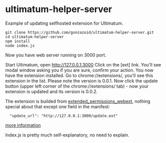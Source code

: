 # ultimatum-helper-server

Example of updating selfhosted extension for Ultimatum.

```
git clone https://github.com/gonzazoid/ultimatum-helper-server.git
cd ultimatum-helper-server
npm install
node index.js
```

Now you have web server running on 3000 port.

Start Ultimatum, open http://127.0.0.1:3000
Click on the [ext] link. You'll see modal window asking you if you are sure, confirm your action. You now have the extension installed.
Go to chrome://extensions/, you'll see this extension in the list. Please note the version is 0.0.1.
Now click the update button (upper left corner of the chrome://extensions/ tab) - now your extension is updated and its version is 0.0.2.

The extension is builded from [extended_permissions_webext](https://github.com/gonzazoid/extended_permissions_webext), nothing special about that except one field in the manifest:

```
  "update_url": "http://127.0.0.1:3000/update.ext"
```

[more information](https://developer.chrome.com/docs/extensions/how-to/distribute/host-on-linux#update_url)

Index.js is pretty much self-explanatory, no need to explain.
